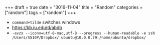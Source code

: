 +++
draft = true
date = "3016-11-04"
title = "Random"
categories = ["random"]
tags = ["random"]
+++

* `command+tilde` switches windows
* https://kb.iu.edu/d/abdb
* `-avzx --iconv=utf-8-mac,utf-8 --progress --human-readable -e ssh /Users/S510P/Dropbox/ ubuntu@10.0.0.79:/home/ubuntu/dropbox/`